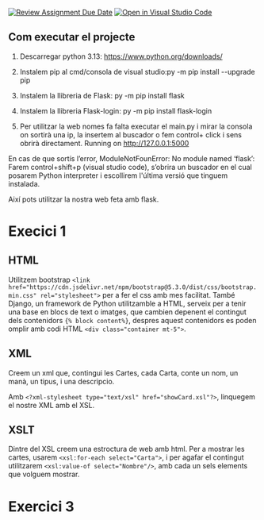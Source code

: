 [![Review Assignment Due Date](https://classroom.github.com/assets/deadline-readme-button-22041afd0340ce965d47ae6ef1cefeee28c7c493a6346c4f15d667ab976d596c.svg)](https://classroom.github.com/a/G9fQk55K)
[![Open in Visual Studio Code](https://classroom.github.com/assets/open-in-vscode-2e0aaae1b6195c2367325f4f02e2d04e9abb55f0b24a779b69b11b9e10269abc.svg)](https://classroom.github.com/online_ide?assignment_repo_id=17027388&assignment_repo_type=AssignmentRepo)


## Com executar el projecte
1. Descarregar python 3.13: https://www.python.org/downloads/

2. Instalem pip al cmd/consola de visual studio:py -m pip install --upgrade pip

3. Instalem la llibreria de Flask:  py -m pip install flask

4. Instalem la llibreria Flask-login: py -m pip install flask-login

5. Per utilitzar la web nomes fa falta executar el main.py i mirar la consola on sortirà una ip, la insertem al buscador o fem control+ click i sens obrirà directament.
Running on http://127.0.0.1:5000

En cas de que sortís l’error, ModuleNotFounError: No module named ‘flask’:
Farem control+shift+p (visual studio code), s’obrira un buscador en el cual posarem Python interpreter i escollirem l'última versió que tinguem instalada.

Així pots utilitzar la nostra web feta amb flask.




# Execici 1
## HTML
Utilitzem bootstrap `<link href="https://cdn.jsdelivr.net/npm/bootstrap@5.3.0/dist/css/bootstrap.min.css" rel="stylesheet">` per a fer el css amb mes facilitat.
També Django, un framework de Python utilitzamble a HTML, serveix per a tenir una base en blocs de text o imatges, que cambien depenent el contingut dels contenidors `{% block content%}`, despres aquest contenidors es poden omplir amb codi HTML `<div class="container mt-5">`.


## XML
Creem un xml que, contingui les Cartes, cada Carta, conte un nom, un manà, un tipus, i una descripcio.

Amb `<?xml-stylesheet type="text/xsl" href="showCard.xsl"?>`, linquegem el nostre XML amb el XSL.


## XSLT
Dintre del XSL creem una estroctura de web amb html.
Per a mostrar les cartes, usarem `<xsl:for-each select="Carta">`, i per agafar el contingut utilitzarem `<xsl:value-of select="Nombre"/>`, amb cada un sels elements que volguem mostrar.


# Exercici 3
